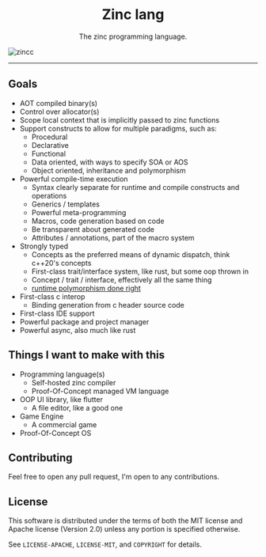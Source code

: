 <div align="center">

# Zinc lang

The zinc programming language.

</div>

![zincc](https://github.com/tealsnow/zinc/actions/workflows/rust.yml/badge.svg)

---

## Goals

<!-- 
@TODO: Add a tour of the language README
@TODO: Migrate to a checklist showing what is and isn't functional
-->

- AOT compiled binary(s)
- Control over allocator(s)
- Scope local context that is implicitly passed to zinc functions
- Support constructs to allow for multiple paradigms, such as:
  - Procedural
  - Declarative 
  - Functional
  - Data oriented, with ways to specify SOA or AOS
  - Object oriented, inheritance and polymorphism
- Powerful compile-time execution
  - Syntax clearly separate for runtime and compile constructs and operations
  - Generics / templates
  - Powerful meta-programming
  - Macros, code generation based on code
  - Be transparent about generated code
  - Attributes / annotations, part of the macro system
- Strongly typed
  - Concepts as the preferred means of dynamic dispatch, think c++20's concepts
  - First-class trait/interface system, like rust, but some oop thrown in
  - Concept / trait / interface, effectively all the same thing
  - [runtime polymorphism done right](https://github.com/ldionne/dyno)
- First-class c interop
  - Binding generation from c header source code
- First-class IDE support
- Powerful package and project manager
- Powerful async, also much like rust

## Things I want to make with this

- Programming language(s)
  - Self-hosted zinc compiler
  - Proof-Of-Concept managed VM language
- OOP UI library, like flutter
  - A file editor, like a good one
- Game Engine
  - A commercial game
- Proof-Of-Concept OS
  
## Contributing

Feel free to open any pull request, I'm open to any contributions.

## License

This software is distributed under the terms of both the MIT license and Apache license (Version 2.0) unless any portion is specified otherwise.

See `LICENSE-APACHE`, `LICENSE-MIT`, and `COPYRIGHT` for details.
